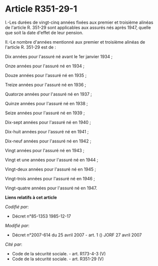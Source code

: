 # Article R351-29-1

I.-Les durées de vingt-cinq années fixées aux premier et troisième alinéas de l'article R. 351-29 sont applicables aux
assurés nés après 1947, quelle que soit la date d'effet de leur pension. 

II.-Le nombre d'années mentionné aux premier et troisième alinéas de l'article R. 351-29 est de : 

Dix années pour l'assuré né avant le 1er janvier 1934 ; 

Onze années pour l'assuré né en 1934 ; 

Douze années pour l'assuré né en 1935 ; 

Treize années pour l'assuré né en 1936 ; 

Quatorze années pour l'assuré né en 1937 ; 

Quinze années pour l'assuré né en 1938 ; 

Seize années pour l'assuré né en 1939 ; 

Dix-sept années pour l'assuré né en 1940 ; 

Dix-huit années pour l'assuré né en 1941 ; 

Dix-neuf années pour l'assuré né en 1942 ; 

Vingt années pour l'assuré né en 1943 ; 

Vingt et une années pour l'assuré né en 1944 ; 

Vingt-deux années pour l'assuré né en 1945 ; 

Vingt-trois années pour l'assuré né en 1946 ; 

Vingt-quatre années pour l'assuré né en 1947.

**Liens relatifs à cet article**

_Codifié par_:

  - Décret n°85-1353 1985-12-17

_Modifié par_:

  - Décret n°2007-614 du 25 avril 2007 - art. 1 () JORF 27 avril 2007

_Cité par_:

  - Code de la sécurité sociale. - art. R173-4-3 (V)
  - Code de la sécurité sociale. - art. R351-29 (V)
